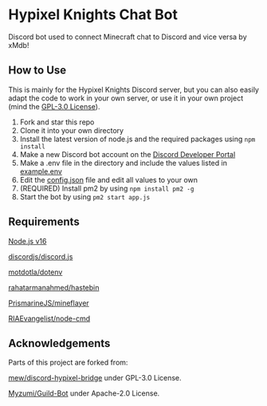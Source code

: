 # Hypixel Knights Chat Bot
Discord bot used to connect Minecraft chat to Discord and vice versa by xMdb!

## How to Use
This is mainly for the Hypixel Knights Discord server, but you can also easily adapt the code to work in your own server, or use it in your own project (mind the [GPL-3.0 License](https://github.com/xMdb/hypixel-knights-gchat-bot/blob/main/LICENSE)).

1. Fork and star this repo
2. Clone it into your own directory
3. Install the latest version of node.js and the required packages using `npm install`
4. Make a new Discord bot account on the [Discord Developer Portal](https://discord.com/developers/applications)
5. Make a .env file in the directory and include the values listed in [example.env](https://github.com/xMdb/hypixel-knights-gchat-bot/blob/main/example.env)
6. Edit the [config.json](https://github.com/xMdb/hypixel-knights-gchat-bot/blob/main/config.json) file and edit all values to your own
7. (REQUIRED) Install pm2 by using `npm install pm2 -g`
8. Start the bot by using `pm2 start app.js`

## Requirements
[Node.js v16](https://nodejs.org/en/)

[discordjs/discord.js](https://github.com/discordjs/discord.js)

[motdotla/dotenv](https://github.com/motdotla/dotenv)

[rahatarmanahmed/hastebin](https://github.com/rahatarmanahmed/hastebin)

[PrismarineJS/mineflayer](https://github.com/PrismarineJS/mineflayer)

[RIAEvangelist/node-cmd](https://github.com/RIAEvangelist/node-cmd)

## Acknowledgements
Parts of this project are forked from:

[mew/discord-hypixel-bridge](https://github.com/mew/discord-hypixel-bridge) under GPL-3.0 License.

[Myzumi/Guild-Bot](https://github.com/Myzumi/Guild-Bot) under Apache-2.0 License.
